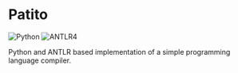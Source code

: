 # Patito
![Python](https://img.shields.io/badge/Python-3.11.8-blue)
![ANTLR4](https://img.shields.io/badge/ANTLR4-4.13.2-blue)

Python and ANTLR based implementation of a simple programming language compiler.

